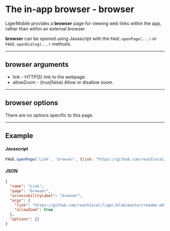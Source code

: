 # The in-app browser - browser

LigerMobile provides a **browser** page for viewing web links within the app, rather than within an external browser.

**browser** can be opened using Javascript with the ```PAGE.openPage(...)``` or ```PAGE.openDialog(...)``` methods.

---

## browser arguments

* link - HTTP(S) link to the webpage.
* allowZoom - (true|false) Allow or disallow zoom.

---

## browser options

There are no options specific to this page.

---

## Example

#### Javascript

```javascript
PAGE.openPage('Link', 'browser', {link: "https://github.com/reachlocal/liger/blob/master/readme.md", allowZoom: true}, {});
```

#### JSON

```json
{
  "name": "Link",
  "page": "browser",
  "accessibilityLabel": "browser",
  "args": {
    "link": "https://github.com/reachlocal/liger/blob/master/readme.md",
    "allowZoom": true
  },
  "options": {}
}
```